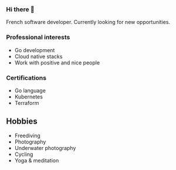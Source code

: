 ### Hi there 👋

French software developer. Currently looking for new opportunities.

### Professional interests

- Go development
- Cloud native stacks
- Work with positive and nice people

### Certifications

- Go language
- Kubernetes
- Terraform

## Hobbies

- Freediving
- Photography
- Underwater photography
- Cycling
- Yoga & meditation

<!--
**fedir/fedir** is a ✨ _special_ ✨ repository because its `README.md` (this file) appears on your GitHub profile.

Here are some ideas to get you started:

- 🔭 I’m currently working on ...
- 🌱 I’m currently learning ...
- 👯 I’m looking to collaborate on ...
- 🤔 I’m looking for help with ...
- 💬 Ask me about ...
- 📫 How to reach me: ...
- 😄 Pronouns: ...
- ⚡ Fun fact: ...
-->
